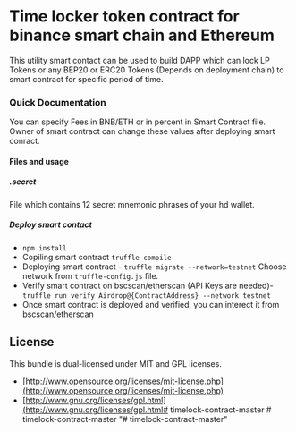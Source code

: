# Time locker token contract for binance smart chain and Ethereum

This utility smart contact can be used to build DAPP which can lock LP Tokens or any BEP20 or ERC20 Tokens (Depends on deployment chain) to smart contract for specific period of time.

### Quick Documentation
You can specify Fees in BNB/ETH or in percent in Smart Contract file. Owner of smart contract can change these values after deploying smart conract.

#### Files and usage
##### .secret
File which contains 12 secret mnemonic phrases of your hd wallet.

##### Deploy smart contact
 - ```npm install```
 - Copiling smart contract ```truffle compile```
 - Deploying smart contract - ```truffle migrate --network=testnet``` Choose network from ```truffle-config.js``` file.
 - Verify smart contract on bscscan/etherscan (API Keys are needed)- ```truffle run verify Airdrop@{ContractAddress} --network testnet```
 - Once smart contract is deployed and verified, you can interect it from bscscan/etherscan

## License

This bundle is dual-licensed under MIT and GPL licenses.

* [http://www.opensource.org/licenses/mit-license.php](http://www.opensource.org/licenses/mit-license.php)
* [http://www.gnu.org/licenses/gpl.html](http://www.gnu.org/licenses/gpl.html#   t i m e l o c k - c o n t r a c t - m a s t e r  
 #   t i m e l o c k - c o n t r a c t - m a s t e r  
 "# timelock-contract-master" 
